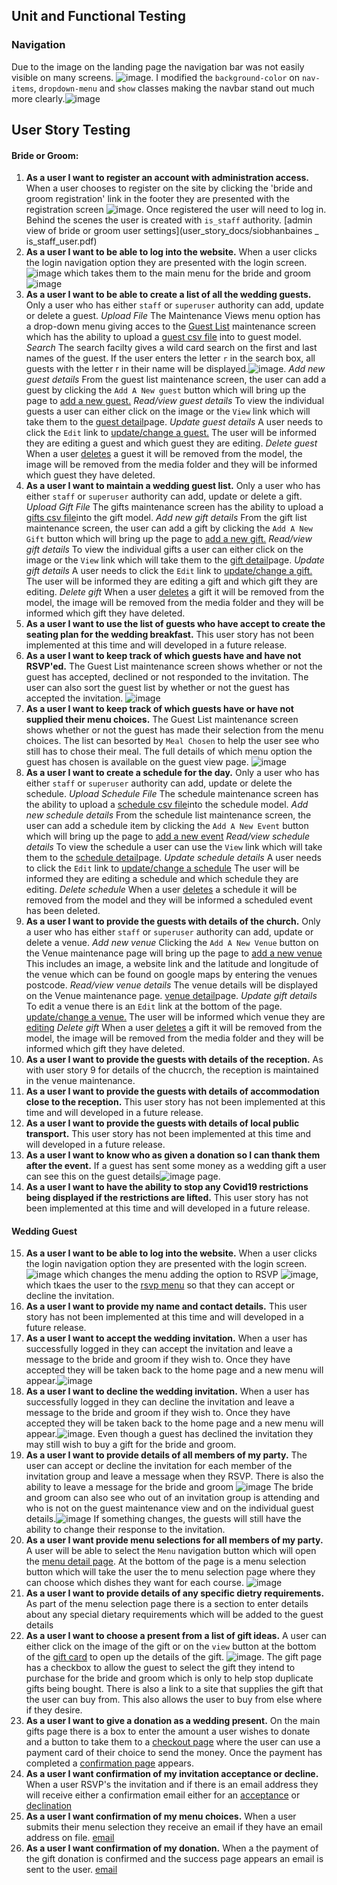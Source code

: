 ## Unit and Functional Testing
### Navigation
Due to the image on the landing page the navigation bar was not easily visible on many screens. ![image](images/user-story-images/pre-login-menu.PNG). I modified the `background-color` on `nav-items`, `dropdown-menu` and `show` classes making the navbar stand out much more clearly.![image](images/user-story-images/new-nav.png)


## User Story Testing
#### Bride or Groom:  
1.  **As a user I want to register an account with administration access.**
When a user chooses to register on the site by clicking the 'bride and groom registration' link in the footer they are presented with the registration screen ![image](user_story_docs/register.png). Once registered the user will need to log in. Behind the scenes the user is created with `is_staff` authority. [admin view of bride or groom user settings](user_story_docs/siobhanbaines _ is_staff_user.pdf) 
2.  **As a user I want to be able to log into the website.**
When a user clicks the login navigation option they are presented with the login screen. ![image](user_story_docs/log-in.png) which takes them to the main menu for the bride and groom ![image](user_story_docs/bride-groom-nav-dropdown.png)
3.  **As a user I want to be able to create a list of all the wedding guests.**
Only a user who has either `staff` or `superuser` authority can add, update or delete a guest.
    *Upload File*
The Maintenance Views menu option has a drop-down menu giving acces to the [Guest List](user_story_docs/guest_list_maint.png) maintenance screen which has the ability to upload a [guest csv file](user_story_docs/guest-list.csv) into to guest model. 
    *Search*
The search facilty gives a wild card search on the first and last names of the guest. If the user enters the letter `r` in the search box, all guests with the letter r in their name will be displayed.![image](user_story_docs/guest_search.png). 
    *Add new guest details*
From the guest list maintenance screen, the user can add a guest by clicking the `Add A New guest` button which will bring up the page to [add a new guest.](user_story_docs/add_guest.png)
    *Read/view guest details*
To view the individual guests a user can either click on the image or the `View` link which will take them to the [guest detail](user_story_docs/view_guest.png)page.
    *Update guest details*
A user needs to click the `Edit` link to [update/change a guest.](user_story_docs/edit_guest.png) The user will be informed they are editing a guest and which guest they are editing.
    *Delete guest* 
When a user [deletes](user_story_docs/delete_guest_message.png) a guest it will be removed from the model, the image will be removed from the media folder and they will be informed which guest they have deleted.
4.  **As a user I want to maintain a wedding guest list.**
Only a user who has either `staff` or `superuser` authority can add, update or delete a gift.
    *Upload Gift File*
The gifts maintenance screen has the ability to upload a [gifts csv file](user_story_docs/gift-list.csv)into the gift model.
    *Add new gift details*
From the gift list maintenance screen, the user can add a gift by clicking the `Add A New Gift` button which will bring up the page to [add a new gift.](user_story_docs/add_gift.png)
    *Read/view gift details*
To view the individual gifts a user can either click on the image or the `View` link which will take them to the [gift detail](user_story_docs/view_gift.png)page.
    *Update gift details*
A user needs to click the `Edit` link to [update/change a gift.](user_story_docs/edit_gift.png) The user will be informed they are editing a gift and which gift they are editing.
    *Delete gift* 
When a user [deletes](user_story_docs/delete_gift_message.png) a gift it will be removed from the model, the image will be removed from the media folder and they will be informed which gift they have deleted.
5.  **As a user I want to use the list of guests who have accept to create the seating plan for the wedding breakfast.**
This user story has not been implemented at this time and will developed in a future release.
6.  **As a user I want to keep track of which guests have and have not RSVP'ed.**
The Guest List maintenance screen shows whether or not the guest has accepted, declined or not responded to the invitation. The user can also sort the guest list by whether or not the guest has accepted the invitation. 
![image](user_story_docs/guest_by_accepted.png)
7.  **As a user I want to keep track of which guests have or have not supplied their menu choices.**
The Guest List maintenance screen shows whether or not the guest has made their selection from the menu choices. The list can besorted by `Meal Chosen` to help the user see who still has to chose their meal. The full details of which menu option the guest has chosen is available on the guest view page.
![image](user_story_docs/guest_view.png)
8.  **As a user I want to create a schedule for the day.**
Only a user who has either `staff` or `superuser` authority can add, update or delete the schedule.
    *Upload Schedule File*
The schedule maintenance screen has the ability to upload a [schedule csv file](user_story_docs/schedule.csv)into the schedule model.
    *Add new schedule details*
From the schedule list maintenance screen, the user can add a schedule item by clicking the `Add A New Event` button which will bring up the page to [add a new event](user_story_docs/schedule_add.png)
    *Read/view schedule details*
To view the schedule a user can use the `View` link which will take them to the [schedule detail](user_story_docs/schedule_view.png)page.
    *Update schedule details*
A user needs to click the `Edit` link to [update/change a schedule](user_story_docs/schedule_edit.png) The user will be informed they are editing a schedule and which schedule they are editing.
    *Delete schedule* 
When a user [deletes](user_story_docs/schedule_delete.png) a schedule it will be removed from the model and they will be informed a scheduled event has been deleted.
9.  **As a user I want to provide the guests with details of the church.**
Only a user who has either `staff` or `superuser` authority can add, update or delete a venue.
    *Add new venue*
Clicking the `Add A New Venue` button on the Venue maintenance page will bring up the page to [add a new venue](user_story_docs/venue_add.png) This includes an image, a website link and the latitude and longitude of the venue which can be found on google maps by entering the venues postcode.
    *Read/view venue details*
The venue details will be displayed on the Venue maintenance page. [venue detail](user_story_docs/venue_detail.png)page.
    *Update gift details*
To edit a venue there is an `Edit` link at the bottom of the page. [update/change a venue.](user_story_docs/venue_edit.png) The user will be informed which venue they are [editing](user_story_docs/venue_edit_message.png) 
    *Delete gift* 
When a user [deletes](user_story_docs/venue_delete.png) a gift it will be removed from the model, the image will be removed from the media folder and they will be informed which gift they have deleted.
10. **As a user I want to provide the guests with details of the reception.**
As with user story 9 for details of the chucrch, the reception is maintained in the venue maintenance.
11. **As a user I want to provide the guests with details of accommodation close to the reception.**
This user story has not been implemented at this time and will developed in a future release.
12. **As a user I want to provide the guests with details of local public transport.**
This user story has not been implemented at this time and will developed in a future release.
13. **As a user I want to know who as given a donation so I can thank them after the event.**
If a guest has sent some money as a wedding gift a user can see this on the guest details![image](user_story_docs/guest_view.png) page.
14. **As a user I want to have the ability to stop any Covid19 restrictions being displayed if the restrictions are lifted.**
This user story has not been implemented at this time and will developed in a future release.
#### Wedding Guest
15. **As a user I want to be able to log into the website.**
When a user clicks the login navigation option they are presented with the login screen. ![image](user_story_docs/log-in.png) which changes the menu adding the option to RSVP ![image](user_story_docs/rsvp_menu.png), which tkaes the user to the [rsvp menu](user_story_docs/rsvp_page.docx) so that they can accept or decline the invitation.
16. **As a user I want to provide my name and contact details.**
This user story has not been implemented at this time and will developed in a future release.
17. **As a user I want to accept the wedding invitation.**
When a user has successfully logged in they can accept the invitation and leave a message to the bride and groom if they wish to. Once they have accepted they will be taken back to the home page and a new menu will appear.![image](user_story_docs/accepted_home.png)
18. **As a user I want to decline the wedding invitation.**
When a user has successfully logged in they can decline the invitation and leave a message to the bride and groom if they wish to. Once they have accepted they will be taken back to the home page and a new menu will appear.![image](user_story_docs/declined_home.png). Even though a guest has declined the invitation they may still wish to buy a gift for the bride and groom. 
19. **As a user I want to provide details of all members of my party.**
The user can accept or decline the invitation for each member of the invitation group and leave a message when they RSVP. There is also the ability to leave a message for the bride and groom
![image](user_story_docs/rsvp_accept_decline.png)
The bride and groom can also see who out of an invitation group is attending and who is not on the guest maintenance view and on the individual guest details.![image](user_story_docs/guest_accept_decline.png)
If something changes, the guests will still have the ability to change their response to the invitation.
20. **As a user I want provide menu selections for all members of my party.**
A user will be able to select the `Menu` navigation button which will open the [menu detail page](user_story_docs/menu_detail.png). At the bottom of the page is a menu selection button which will take the user the to menu selection page where they can choose which dishes they want for each course.
![image](user_story_docs/menu_selection.png)
21. **As a user I want to provide details of any specific dietry requirements.**
As part of the menu selection page there is a section to enter details about any special dietary requirements which will be added to the guest details
22. **As a user I want to choose a present from a list of gift ideas.**
A user can either click on the image of the gift or on the `view` button at the bottom of the [gift card](user_story_docs/gift_card.png) to open up the details of the gift. ![image](user_story_docs/gift_detail.png). The gift page has a checkbox to allow the guest to select the gift they intend to purchase for the bride and groom which is only to help stop duplicate gifts being bought. There is also a link to a site that supplies the gift that the user can buy from. This also allows the user to buy from else where if they desire.
23. **As a user I want to give a donation as a wedding present.**
On the main gifts page there is a box to enter the amount a user wishes to donate and a button to take them to a [checkout page](user_story_docs/checkout.png) where the user can use a payment card of their choice to send the money. Once the payment has completed a [confirmation page](user_story_docs/payment_confirmation.png) appears.
24. **As a user I want confirmation of my invitation acceptance or decline.**
When a user RSVP's the invitation and if there is an email address they will receive either a confirmation email either for an [acceptance](user_story_docs/wedding_acceptance.msg) or [declination](user_story_docs/wedding_decline.msg)
25. **As a user I want confirmation of my menu choices.**
When a user submits their menu selection they receive an email if they have an email address on file.
[email](user_story_docs/confirmation_of_meal_selection.msg)
26. **As a user I want confirmation of my donation.**
When a the payment of the gift donation is confirmed and the success page appears an email is sent to the user.
[email](user_story_docs/confirmation_of_gift_payment_reciept.msg)
